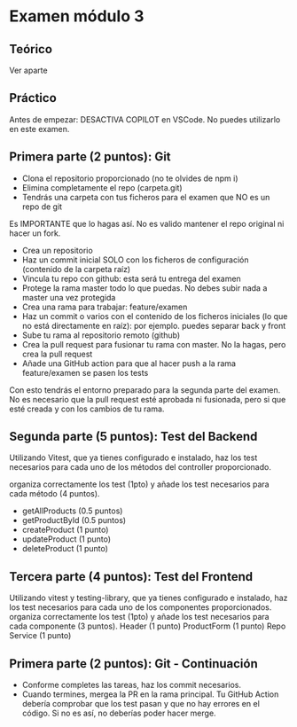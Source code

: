 # Examen módulo 3

## Teórico

Ver aparte

## Práctico

Antes de empezar: DESACTIVA COPILOT en VSCode. No puedes utilizarlo en este examen.

## Primera parte (2 puntos): Git

- Clona el repositorio proporcionado (no te olvides de npm i)
- Elimina completamente el repo (carpeta.git)
- Tendrás una carpeta con tus ficheros para el examen que NO es un repo de git

Es IMPORTANTE que lo hagas así. No es valido mantener el repo original ni hacer un fork.

- Crea un repositorio
- Haz un commit inicial SOLO con los ficheros de configuración (contenido de la carpeta raíz)
- Vincula tu repo con github: esta será tu entrega del examen
- Protege la rama master todo lo que puedas. No debes subir nada a master una vez protegida
- Crea una rama para trabajar: feature/examen
- Haz un commit o varios con el contenido de los ficheros iniciales (lo que no está directamente en raíz): por ejemplo. puedes separar back y front
- Sube tu rama al repositorio remoto (github)
- Crea la pull request para fusionar tu rama con master. No la hagas, pero crea la pull request
- Añade una GitHub action para que al hacer push a la rama feature/examen se pasen los tests

Con esto tendrás el entorno preparado para la segunda parte del examen. No es necesario que la pull request esté aprobada ni fusionada, pero si que esté creada y con los cambios de tu rama.

## Segunda parte (5 puntos): Test del Backend

Utilizando Vitest, que ya tienes configurado e instalado, haz los test necesarios para cada uno de los métodos del controller proporcionado.

organiza correctamente los test (1pto) y añade los test necesarios para cada método (4 puntos).

- getAllProducts (0.5 puntos)
- getProductById (0.5 puntos)
- createProduct (1 punto)
- updateProduct (1 punto)
- deleteProduct (1 punto)

## Tercera parte (4 puntos): Test del Frontend

Utilizando vitest y testing-library, que ya tienes configurado e instalado, haz los test necesarios para cada uno de los componentes proporcionados.
organiza correctamente los test (1pto) y añade los test necesarios para cada componente (3 puntos).
Header (1 punto)
ProductForm (1 punto)
Repo Service (1 punto)

## Primera parte (2 puntos): Git - Continuación

- Conforme completes las tareas, haz los commit necesarios.
- Cuando termines, mergea la PR en la rama principal. Tu GitHub Action debería comprobar que los test pasan y que no hay errores en el código. Si no es así, no deberías poder hacer merge.